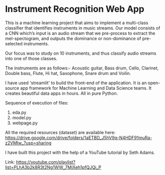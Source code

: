 # Instrument Recognition Web App
This is a machine learning project that aims to implement a multi-class classifier that identifies instruments in music streams. Our model consists of a CNN which’s input is an audio stream that we pre-process to extract the mel-spectogram, and outputs the dominance or non-dominance of pre-selected instruments. 

Our focus was to study on 10 instruments, and thus classify audio streams into one of those classes.

The instruments are as follows:-
Acoustic guitar, Bass drum, Cello, Clarinet, Double bass, Flute, Hi hat, Saxophone, Snare drum and Voilin.

I have used 'streamlit' to build the front-end of the application. It is an open-source app framework for Machine Learning and Data Science teams. It creates beautiful data apps in hours. All in pure Python.

Sequence of execution of files:
1. eda.py
2. model.py
3. webpage.py

 All the required resources (dataset) are available here:
 https://drive.google.com/drive/folders/1aETBD_J5hV9q-N4HDF91muRa-z2VMIw_?usp=sharing
 
I have built this project with the help of a YouTube tutorial by Seth Adams.

Link:
https://youtube.com/playlist?list=PLhA3b2k8R3t2Ng1WW_7MiXeh1pfQJQi_P
